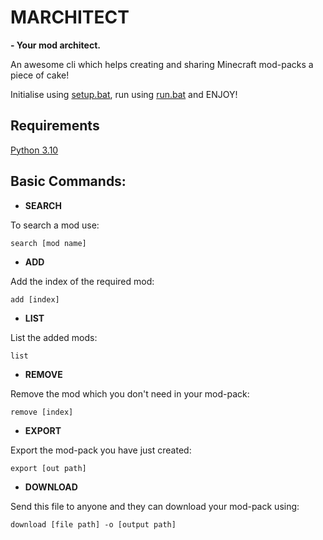 # MARCHITECT
**- Your mod architect.**

An awesome cli which helps creating and sharing Minecraft mod-packs a piece of cake!

Initialise using [setup.bat](./setup.bat), run using [run.bat](run.bat) and ENJOY!

## Requirements
[Python 3.10](https://www.python.org/downloads/release/python-3100/)

## Basic Commands:
- **SEARCH**

To search a mod use:
```
search [mod name]
```

- **ADD**

Add the index of the required mod:
```
add [index]
```

- **LIST**

List the added mods:
```
list
```

- **REMOVE**

Remove the mod which you don't need in your mod-pack:
```
remove [index]
```

- **EXPORT**

Export the mod-pack you have just created:
```
export [out path]
```

- **DOWNLOAD**

Send this file to anyone and they can download your mod-pack using:
```
download [file path] -o [output path]
```
